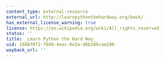 ```yaml
---
content_type: external-resource
external_url: http://learnpythonthehardway.org/book/
has_external_license_warning: true
license: https://en.wikipedia.org/wiki/All_rights_reserved
status: ''
title: _Learn Python the Hard Way_
uid: 1668f0f2-78d0-4eac-8e2a-d0b106cae280
wayback_url: ''
---
```

